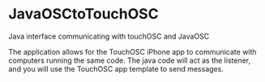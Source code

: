 JavaOSCtoTouchOSC
=================
Java interface communicating with touchOSC and JavaOSC

The application allows for the TouchOSC iPhone app to communicate with computers running the same code.
The java code will act as the listener, and you will use the TouchOSC app template to send messages.